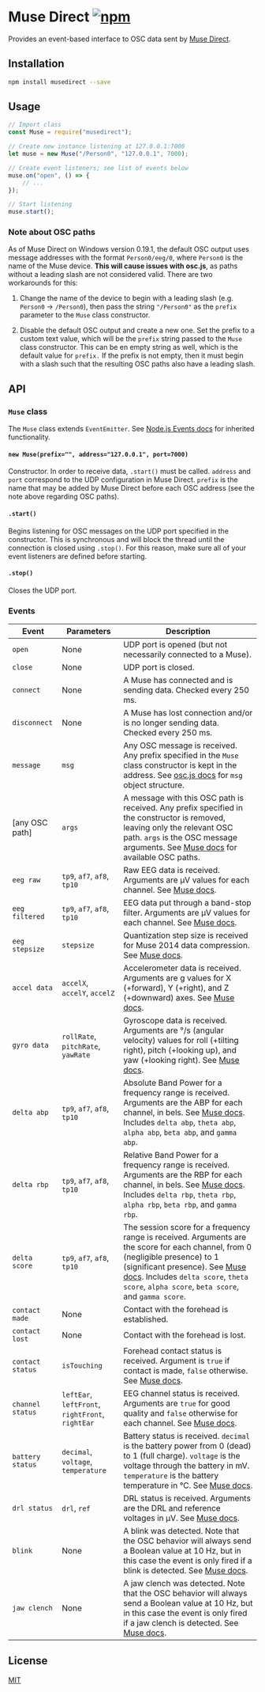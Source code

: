 # Muse Direct  [![npm](https://img.shields.io/npm/v/musedirect.svg?style=flat-square)](https://npmjs.org/musedirect)

Provides an event-based interface to OSC data sent by [Muse Direct](https://www.microsoft.com/en-us/p/muse-direct/9p0mbp6nv07x).

## Installation

```sh
npm install musedirect --save
```

## Usage

```js
// Import class
const Muse = require("musedirect");

// Create new instance listening at 127.0.0.1:7000
let muse = new Muse("/Person0", "127.0.0.1", 7000);

// Create event listeners; see list of events below
muse.on("open", () => {
	// ...
});

// Start listening
muse.start();
```

### Note about OSC paths

As of Muse Direct on Windows version 0.19.1, the default OSC output uses message addresses with the format `Person0/eeg/0`, where `Person0` is the name of the Muse device. **This will cause issues with osc.js**, as paths without a leading slash are not considered valid. There are two workarounds for this:

1. Change the name of the device to begin with a leading slash (e.g. `Person0` → `/Person0`), then pass the string `"/Person0"` as the `prefix` parameter to the `Muse` class constructor.

2. Disable the default OSC output and create a new one. Set the prefix to a custom text value, which will be the `prefix` string passed to the `Muse` class constructor. This can be en empty string as well, which is the default value for `prefix.` If the prefix is not empty, then it must begin with a slash such that the resulting OSC paths also have a leading slash.

## API

### `Muse` class

The `Muse` class extends `EventEmitter`. See [Node.js Events docs](https://nodejs.org/api/events.html#events_class_eventemitter) for inherited functionality.

#### `new Muse(prefix="", address="127.0.0.1", port=7000)`

Constructor. In order to receive data, `.start()` must be called. `address` and `port` correspond to the UDP configuration in Muse Direct. `prefix` is the name that may be added by Muse Direct before each OSC address (see the note above regarding OSC paths).

#### `.start()`

Begins listening for OSC messages on the UDP port specified in the constructor. This is synchronous and will block the thread until the connection is closed using `.stop()`. For this reason, make sure all of your event listeners are defined before starting.

#### `.stop()`

Closes the UDP port.

### Events

Event            | Parameters                                       | Description
-----------------|--------------------------------------------------|------------
`open`           | None                                             | UDP port is opened (but not necessarily connected to a Muse).
`close`          | None                                             | UDP port is closed.
`connect`        | None                                             | A Muse has connected and is sending data. Checked every 250 ms.
`disconnect`     | None                                             | A Muse has lost connection and/or is no longer sending data. Checked every 250 ms.
`message`        | `msg`                                            | Any OSC message is received. Any prefix specified in the `Muse` class constructor is kept in the address. See [osc.js docs](https://github.com/colinbdclark/osc.js/#messages) for `msg` object structure.
\[any OSC path\] | `args`                                           | A message with this OSC path is received. Any prefix specified in the constructor is removed, leaving only the relevant OSC path. `args` is the OSC message arguments. See [Muse docs](http://developer.choosemuse.com/tools/windows-tools/available-data-muse-direct) for available OSC paths.
`eeg raw`        | `tp9`, `af7`, `af8`, `tp10`                      | Raw EEG data is received. Arguments are μV values for each channel. See [Muse docs](http://developer.choosemuse.com/tools/windows-tools/available-data-muse-direct#Raw_EEG).
`eeg filtered`   | `tp9`, `af7`, `af8`, `tp10`                      | EEG data put through a band-stop filter. Arguments are μV values for each channel. See [Muse docs](http://developer.choosemuse.com/tools/windows-tools/available-data-muse-direct#Notch_Filtered_EEG).
`eeg stepsize`   | `stepsize`                                       | Quantization step size is received for Muse 2014 data compression. See [Muse docs](http://developer.choosemuse.com/tools/windows-tools/available-data-muse-direct#EEG_Quantization_Level).
`accel data`     | `accelX`, `accelY`, `accelZ`                     | Accelerometer data is received. Arguments are g values for X (+forward), Y (+right), and Z (+downward) axes. See [Muse docs](http://developer.choosemuse.com/tools/windows-tools/available-data-muse-direct#Raw_Accelerometer_Data).
`gyro data`      | `rollRate`, `pitchRate`, `yawRate`               | Gyroscope data is received. Arguments are °/s (angular velocity) values for roll (+tilting right), pitch (+looking up), and yaw (+looking right). See [Muse docs](http://developer.choosemuse.com/tools/windows-tools/available-data-muse-direct#Raw_Gyroscope_Data).
`delta abp`      | `tp9`, `af7`, `af8`, `tp10`                      | Absolute Band Power for a frequency range is received. Arguments are the ABP for each channel, in bels. See [Muse docs](http://developer.choosemuse.com/tools/windows-tools/available-data-muse-direct#Absolute_Band_Powers). Includes `delta abp`, `theta abp`, `alpha abp`, `beta abp`, and `gamma abp`.
`delta rbp`      | `tp9`, `af7`, `af8`, `tp10`                      | Relative Band Power for a frequency range is received. Arguments are the RBP for each channel, in bels. See [Muse docs](http://developer.choosemuse.com/tools/windows-tools/available-data-muse-direct#Relative_Band_Powers). Includes `delta rbp`, `theta rbp`, `alpha rbp`, `beta rbp`, and `gamma rbp`.
`delta score`    | `tp9`, `af7`, `af8`, `tp10`                      | The session score for a frequency range is received. Arguments are the score for each channel, from 0 (negligible presence) to 1 (significant presence). See [Muse docs](http://developer.choosemuse.com/tools/windows-tools/available-data-muse-direct#Band_Power_Session_Scores). Includes `delta score`, `theta score`, `alpha score`, `beta score`, and `gamma score`.
`contact made`   | None                                             | Contact with the forehead is established.
`contact lost`   | None                                             | Contact with the forehead is lost.
`contact status` | `isTouching`                                     | Forehead contact status is received. Argument is `true` if contact is made, `false` otherwise. See [Muse docs](http://developer.choosemuse.com/tools/windows-tools/available-data-muse-direct#Headband_On_Touching_Forehead).
`channel status` | `leftEar`, `leftFront`, `rightFront`, `rightEar` | EEG channel status is received. Arguments are `true` for good quality and `false` otherwise for each channel. See [Muse docs](http://developer.choosemuse.com/tools/windows-tools/available-data-muse-direct#Real_Time_EEG_Quality).
`battery status` | `decimal`, `voltage`, `temperature`              | Battery status is received. `decimal` is the battery power from 0 (dead) to 1 (full charge). `voltage` is the voltage through the battery in mV. `temperature` is the battery temperature in °C. See [Muse docs](http://developer.choosemuse.com/tools/windows-tools/available-data-muse-direct#BatteryData).
`drl status`     | `drl`, `ref`                                     | DRL status is received. Arguments are the DRL and reference voltages in μV. See [Muse docs](http://developer.choosemuse.com/tools/windows-tools/available-data-muse-direct#DRLRefData).
`blink`          | None                                             | A blink was detected. Note that the OSC behavior will always send a Boolean value at 10 Hz, but in this case the event is only fired if a blink is detected. See [Muse docs](http://developer.choosemuse.com/tools/windows-tools/available-data-muse-direct#Blinks).
`jaw clench`     | None                                             | A jaw clench was detected. Note that the OSC behavior will always send a Boolean value at 10 Hz, but in this case the event is only fired if a jaw clench is detected. See [Muse docs](http://developer.choosemuse.com/tools/windows-tools/available-data-muse-direct#Jaw_Clenches).

## License

[MIT](https://opensource.org/licenses/MIT)